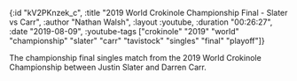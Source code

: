 {:id "kV2PKnzek_c",
 :title "2019 World Crokinole Championship Final - Slater vs Carr",
 :author "Nathan Walsh",
 :layout :youtube,
 :duration "00:26:27",
 :date "2019-08-09",
 :youtube-tags
 ["crokinole"
  "2019"
  "world"
  "championship"
  "slater"
  "carr"
  "tavistock"
  "singles"
  "final"
  "playoff"]}


The championship final singles match from the 2019 World Crokinole Championship between Justin Slater and Darren Carr.

